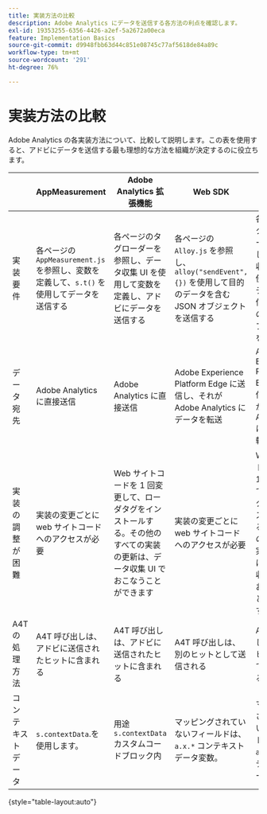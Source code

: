 ```yaml
---
title: 実装方法の比較
description: Adobe Analytics にデータを送信する各方法の利点を確認します。
exl-id: 19353255-6356-4426-a2ef-5a2672a00eca
feature: Implementation Basics
source-git-commit: d9948fbb63d44c851e08745c77af5618de84a89c
workflow-type: tm+mt
source-wordcount: '291'
ht-degree: 76%

---
```


# 実装方法の比較

Adobe Analytics の各実装方法について、比較して説明します。この表を使用すると、アドビにデータを送信する最も理想的な方法を組織が決定するのに役立ちます。

| | AppMeasurement | Adobe Analytics 拡張機能 | Web SDK | Web SDK 拡張機能 |
| --- | --- | --- | --- | --- |
| 実装要件 | 各ページの `AppMeasurement.js` を参照し、変数を定義して、`s.t()` を使用してデータを送信する | 各ページのタグローダーを参照し、データ収集 UI を使用して変数を定義し、アドビにデータを送信する | 各ページの `Alloy.js` を参照し、`alloy("sendEvent",{})` を使用して目的のデータを含む JSON オブジェクトを送信する | 各ページのタグローダーを参照し、データ収集 UI を使用して、データを送信するための JSON オブジェクトを確立する |
| データ宛先 | Adobe Analytics に直接送信 | Adobe Analytics に直接送信 | Adobe Experience Platform Edge に送信し、それが Adobe Analytics にデータを転送 | Adobe Experience Platform Edge に送信し、それが Adobe Analytics にデータを転送 |
| 実装の調整が困難 | 実装の変更ごとに web サイトコードへのアクセスが必要 | Web サイトコードを 1 回変更して、ローダタグをインストールする。その他のすべての実装の更新は、データ収集 UI でおこなうことができます | 実装の変更ごとに web サイトコードへのアクセスが必要 | Web サイトコードを 1 回変更して、ローダタグをインストールする。その他のすべての実装の更新は、データ収集 UI でおこなうことができます |
| A4T の処理方法 | A4T 呼び出しは、アドビに送信されたヒットに含まれる | A4T 呼び出しは、アドビに送信されたヒットに含まれる | A4T 呼び出しは、別のヒットとして送信される | A4T 呼び出しは、別のヒットとして送信される |
| コンテキストデータ | `s.contextData`.を使用します。 | 用途 `s.contextData` カスタムコードブロック内 | マッピングされていないフィールドは、 `a.x.*` コンテキストデータ変数。 | マッピングされていないフィールドは、 `a.x.*` コンテキストデータ変数。 |

{style="table-layout:auto"}
